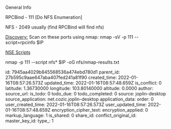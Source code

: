 General Info

RPCBind - 111 \[Do NFS Enumeration\]

NFS - 2049 usually (find RPCBind will find nfs)

<ins>Discovery:</ins> Scan on these ports using nmap: nmap -sV -p 111 --script=rpcinfo $IP

<ins>NSE Scripts</ins>

nmap -p 111 --script nfs* $IP -oG nfs/nmap-results.txt

id: 7945aa4029b845568536a474ebd780d1
parent_id: 27b595c9aae647aba407fed241a81f90
created_time: 2022-01-16T08:57:26.573Z
updated_time: 2022-01-16T08:57:48.659Z
is_conflict: 0
latitude: 1.36730000
longitude: 103.80140000
altitude: 0.0000
author: 
source_url: 
is_todo: 0
todo_due: 0
todo_completed: 0
source: joplin-desktop
source_application: net.cozic.joplin-desktop
application_data: 
order: 0
user_created_time: 2022-01-16T08:57:26.573Z
user_updated_time: 2022-01-16T08:57:48.659Z
encryption_cipher_text: 
encryption_applied: 0
markup_language: 1
is_shared: 0
share_id: 
conflict_original_id: 
master_key_id: 
type_: 1